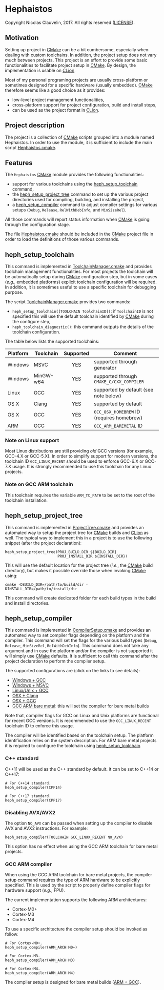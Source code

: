 # Hephaistos #
Copyright Nicolas Clauvelin, 2017. All rights reserved ([LICENSE](LICENSE)).


## Motivation ##
Setting up project in [CMake] can be a bit cumbersome, especially when dealing with custom toolchains. In addition, the project setup does not vary much between projects. This project is an effort to provide some basic functionalities to facilitate project setup in [CMake]. By design, the implementation is usable on [CLion].

Most of my personal programing projects are usually cross-platform or sometimes designed for a specific hardware (usually embedded). [CMake] therefore seems like a good choice as it provides:

* low-level project management functionalities,
* cross-platform support for project configuration, build and install steps,
* can be used as the project format in [CLion].


## Project description ##
The project is a collection of [CMake] scripts grouped into a module named Hephaistos. In order to use the module, it is sufficient to include the main script [Hephaistos.cmake](Hephaistos.cmake).


## Features ##
The `Hephaistos` [CMake] module provides the following functionalities:

* support for various toolchains using the [heph_setup_toolchain] command,
* the [heph_setup_project_tree] command to set up the various project directories used for compiling, building, and installing the project,
* a [heph_setup_compiler] command to adjust compiler settings for various setups (`Debug`, `Release`, `RelWithDebInfo`, and `MinSizeRel`).

All those commands will report status information when [CMake] is going through the configuration stage.

The file [Hephaistos.cmake](Hephaistos.cmake) should be included in the [CMake] project file in order to load the definitions of those various commands.


## heph_setup_toolchain ##
This command is implemented in [ToolchainManager.cmake](scripts/ToolchainManager.cmake) and provides toolchain management functionalities. For most projects the toolchain will be automatically setup during [CMake] configuration step, but in some cases (*e.g.*, embedded platforms) explicit toolchain configuration will be required. In addition, it is sometimes useful to use a specific toolchain for debugging purpose.

The script [ToolchainManager.cmake](scripts/ToolchainManager.cmake) provides two commands:

* `heph_setup_toolchain([TOOLCHAIN ToolchainID])`: if `ToolchainID` is not specified this will use the default toolchain identified by [CMake] during the configure step,
* `heph_toolchain_diagnostic()`: this command outputs the details of the toolchain configuration.

The table below lists the supported toolchains:

| Platform | Toolchain | Supported | Comment                                |
| -------- | --------- | :-: | -------------------------------------------- |
| Windows  | MSVC      | YES | supported through generator                  |
| Windows  | MinGW-w64 | YES | supported through `CMAKE_C/CXX_COMPILER`     |
| Linux    | GCC       | YES | supported by default (see note below)        |
| OS X     | Clang     | YES | supported by default                         |
| OS X     | GCC       | YES | `GCC_OSX_HOMEBREW` ID (requires homebrew)    |
| ARM      | GCC       | YES | `GCC_ARM_BAREMETAL` ID                       |

### Note on Linux support ###
Most Linux distributions are still providing *old* GCC versions (for example, GCC-4.X or GCC-5.X). In order to simplify support for modern versions, the toolchain ID `GCC_LINUX_RECENT` should be used to enforce GCC-6.X or GCC-7.X usage. It is strongly recommended to use this toolchain for any Linux projects.

### Note on GCC ARM toolchain ###
This toolchain requires the variable `ARM_TC_PATH` to be set to the root of the toolchain installation.


## heph_setup_project_tree ##
This command is implemented in [ProjectTree.cmake](scripts/ProjectTree.cmake) and provides an automated way to setup the project tree for [CMake] builds and [CLion] as well. The typical way to implement this in a project is to use the following snippet (after the project declaration):

```
heph_setup_project_tree(PROJ_BUILD_DIR ${BUILD_DIR}
                        PROJ_INSTALL_DIR ${INSTALL_DIR})
```

This will use the default location for the project tree (*i.e.*, the [CMake] build directory), but makes it possible override those when invoking [CMake] using:

```
cmake -DBUILD_DIR=/path/to/build/dir -DINSTALL_DIR=/path/to/install/dir
```

This command will create dedicated folder for each build types in the build and install directories.


## heph_setup_compiler ##
This command is implemented in [CompilerSetup.cmake](scripts/CompilerSetup.cmake) and provides an automated way to set compiler flags depending on the platform and the compiler. This command will set the flags for the various build types (`Debug`, `Release`, `MinSizeRel`, `RelWithDebInfo`). This command does not take any argument and in case the platform and/or the compiler is not supported it will simply use [CMake] defaults. It is sufficient to call this command after the project declaration to perform the compiler setup.

The supported configurations are (click on the links to see details):

* [Windows + GCC](scripts/compilers_support/Windows_GCC.cmake)
* [Windows + MSVC](scripts/compilers_support/Windows_MSVC.cmake)
* [Linux/Unix + GCC](scripts/compilers_support/LinuxUnix_GCC.cmake)
* [OSX + Clang](scripts/compilers_support/OSX_Clang.cmake)
* [OSX + GCC](scripts/compilers_support/OSX_GCC.cmake)
* [GCC ARM bare metal](scripts/compilers_support/ARM_GCC.cmake): this will set the compiler for bare metal builds

Note that, compiler flags for GCC on Linux and Unix platforms are functional for recent GCC versions. It is recommended to use the `GCC_LINUX_RECENT` toolchain ID to enforce this usage.

The compiler will be identified based on the toolchain setup. The platform identification relies on the system description. For ARM bare metal projects it is required to configure the toolchain using [heph_setup_toolchain].

### C++ standard ###
C++11 will be used as the C++ standard by default. It can be set to C++14 or C++17:

```
# For C++14 standard.
heph_setup_compiler(CPP14)

# For C++17 standard.
heph_setup_compiler(CPP17)
```

### Disabling AVX/AVX2 ###
The option `NO_AVX` can be passed when setting up the compiler to disable AVX and AVX2 instructions. For example:

```
heph_setup_compiler(TOOLCHAIN GCC_LINUX_RECENT NO_AVX)
```

This option has no effect when using the GCC ARM toolchain for bare metal projects.

### GCC ARM compiler ###
When using the GCC ARM toolchain for bare metal projects, the compiler setup command requires the type of ARM hardware to be explicitly specified. This is used by the script to properly define compiler flags for hardware support (*e.g.*, FPU).

The current implementation supports the following ARM architectures:

* Cortex-M0+
* Cortex-M3
* Cortex-M4

To use a specific architecture the compiler setup should be invoked as follow:

```
# For Cortex-M0+.
heph_setup_compiler(ARM_ARCH M0+)

# For Cortex-M3.
heph_setup_compiler(ARM_ARCH M3)

# For Cortex-M4.
heph_setup_compiler(ARM_ARCH M4)
```

The compiler setup is designed for bare metal builds ([ARM + GCC](scripts/compilers_support/ARM_GCC.cmake)).


[CMake]: https://cmake.org/
[CLion]: https://www.jetbrains.com/clion/
[heph_setup_toolchain]: #heph_setup_toolchain
[heph_setup_project_tree]: #heph_setup_project_tree
[heph_setup_compiler]: #heph_setup_compiler

